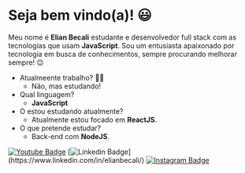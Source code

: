 # Seja bem vindo(a)! 😃

Meu nome é **Elian Becali** estudante e desenvolvedor full stack com as tecnologias que usam **JavaScript**. Sou um entusiasta apaixonado por tecnologia em busca de conhecimentos, sempre procurando melhorar sempre! 😉


- Atualmeente trabalho? 👨‍💻
  - Não, mas estudando!
- Qual linguagem?
  - **JavaScript**
- O estou estudando atualmente?
  - Atualmente estou focado em **ReactJS**.  
- O que pretende estudar?
  - Back-end com **NodeJS**.


[![Youtube Badge](https://img.shields.io/badge/-Youtube-FF0000?style=flat-square&labelColor=FF0000&logo=youtube&logoColor=white&link=https://www.youtube.com/channel/UCJDgqgKLwt6xaVdqm4o5sjg/videos)](https://www.youtube.com/channel/UCJDgqgKLwt6xaVdqm4o5sjg/videos)   [![Linkedin Badge](https://img.shields.io/badge/-LinkedIn-blue?style=flat-square&logo=Linkedin&logoColor=white&link=https://www.linkedin.com/in/elianbecali/(https://www.linkedin.com/in/elianbecali/))](https://www.linkedin.com/in/elianbecali/)   [![Instagram Badge](https://img.shields.io/badge/-Instagram-C13584?style=flat-square&logo=Instagram&logoColor=white&link=https://www.instagram.com/elianbecali/)](https://www.instagram.com/elianbecali/)
